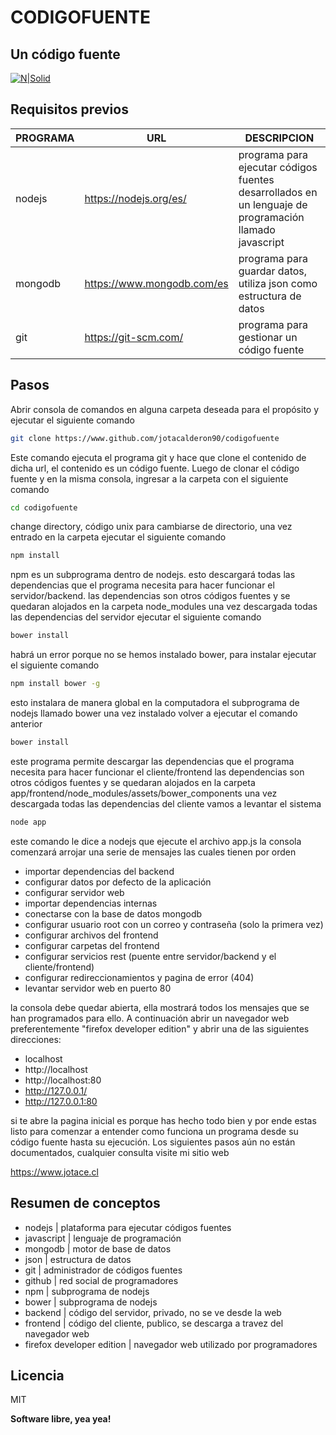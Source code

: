 # CODIGOFUENTE
## Un código fuente

[![N|Solid](https://www.jotace.cl/assets/media/img/logo.png)](https://www.jotace.cl/blog/trascender-una-red-personal-y-privada)

## Requisitos previos

| PROGRAMA | URL | DESCRIPCION |
| ------ | ------ | ------ |
|nodejs| https://nodejs.org/es/ | programa para ejecutar códigos fuentes desarrollados en un lenguaje de programación llamado javascript |
|mongodb| https://www.mongodb.com/es | programa para guardar datos, utiliza json como estructura de datos  |
|git| https://git-scm.com/ | programa para gestionar un código fuente  |

## Pasos

Abrir consola de comandos en alguna carpeta deseada para el propósito y ejecutar el siguiente comando
```sh
git clone https://www.github.com/jotacalderon90/codigofuente
```
Este comando ejecuta el programa git y hace que clone el contenido de dicha url, el contenido es un código fuente.
Luego de clonar el código fuente y en la misma consola, ingresar a la carpeta con el siguiente comando
```sh
cd codigofuente
```
change directory, código unix para cambiarse de directorio, una vez entrado en la carpeta ejecutar el siguiente comando
```sh
npm install
```
npm es un subprograma dentro de nodejs.
esto descargará todas las dependencias que el programa necesita para hacer funcionar el servidor/backend.
las dependencias son otros códigos fuentes y se quedaran alojados en la carpeta node_modules
una vez descargada todas las dependencias del servidor ejecutar el siguiente comando
```sh
bower install
```
habrá un error porque no se hemos instalado bower, para instalar ejecutar el siguiente comando
```sh
npm install bower -g
```
esto instalara de manera global en la computadora el subprograma de nodejs llamado bower
una vez instalado volver a ejecutar el comando anterior
```sh
bower install
```
este programa permite descargar las dependencias que el programa necesita para hacer funcionar el cliente/frontend
las dependencias son otros códigos fuentes y se quedaran alojados en la carpeta app/frontend/node_modules/assets/bower_components
una vez descargada todas las dependencias del cliente vamos a levantar el sistema
```sh
node app
```
este comando le dice a nodejs que ejecute el archivo app.js
la consola comenzará arrojar una serie de mensajes las cuales tienen por orden
- importar dependencias del backend
- configurar datos por defecto de la aplicación
- configurar servidor web
- importar dependencias internas
- conectarse con la base de datos mongodb
- configurar usuario root con un correo y contraseña (solo la primera vez)
- configurar archivos del frontend
- configurar carpetas del frontend
- configurar servicios rest (puente entre servidor/backend y el cliente/frontend)
- configurar redireccionamientos y pagina de error (404)
- levantar servidor web en puerto 80

la consola debe quedar abierta, ella mostrará todos los mensajes que se han programados para ello. A continuación abrir un navegador web preferentemente "firefox developer edition" y abrir una de las siguientes direcciones:

- localhost
- http://localhost
- http://localhost:80
- http://127.0.0.1/
- http://127.0.0.1:80

si te abre la pagina inicial es porque has hecho todo bien y por ende estas listo para comenzar a entender como funciona un programa desde su código fuente hasta su ejecución. Los siguientes pasos aún no están documentados, cualquier consulta visite mi sitio web

https://www.jotace.cl

## Resumen de conceptos
- nodejs | plataforma para ejecutar códigos fuentes
- javascript | lenguaje de programación
- mongodb | motor de base de datos
- json | estructura de datos
- git | administrador de códigos fuentes
- github | red social de programadores
- npm | subprograma de nodejs
- bower | subprograma de nodejs
- backend | código del servidor, privado, no se ve desde la web
- frontend  | código del cliente, publico, se descarga a travez del navegador web
- firefox developer edition | navegador web utilizado por programadores

## Licencia

MIT

**Software libre, yea yea!**

[//]: # (These are reference links used in the body of this note and get stripped out when the markdown processor does its job. There is no need to format nicely because it shouldn't be seen. Thanks SO - http://stackoverflow.com/questions/4823468/store-comments-in-markdown-syntax)

   [jotace]: <https://www.jotace.cl>
   [mi git]: <https://github.com/jotacalderon90/>
   [markdown-it]: <https://github.com/markdown-it/markdown-it>
   [node.js]: <http://nodejs.org>
   [Twitter Bootstrap]: <http://twitter.github.com/bootstrap/>
   [jQuery]: <http://jquery.com>
   [express]: <http://expressjs.com>
   [AngularJS]: <http://angularjs.org>